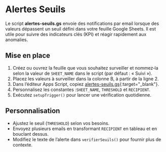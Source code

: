 # Alertes Seuils

Le script **alertes-seuils.gs** envoie des notifications par email lorsque des valeurs dépassent un seuil défini dans votre feuille Google Sheets. Il est utile pour suivre des indicateurs clés (KPI) et réagir rapidement aux anomalies.

## Mise en place

1. Créez ou ouvrez la feuille que vous souhaitez surveiller et nommez‑la selon la valeur de `SHEET_NAME` dans le script (par défaut : « Suivi »).
2. Placez les valeurs à surveiller dans la colonne B, à partir de la ligne 2.
3. Dans l’éditeur Apps Script, copiez [alertes-seuils.gs](../scripts/alertes-seuils.gs){:target="_blank"}.
4. Personnalisez les constantes :`SHEET_NAME`, `THRESHOLD` et `RECIPIENT`.
5. Exécutez `setupTrigger()` pour lancer une vérification quotidienne.

## Personnalisation

- Ajustez le seuil (`THRESHOLD`) selon vos besoins.
- Envoyez plusieurs emails en transformant `RECIPIENT` en tableau et en bouclant dessus.
- Modifiez le texte de l’alerte dans `verifierSeuils()` pour fournir plus de contexte.